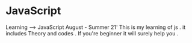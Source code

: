 # JavaScript
Learning --> JavaScript  August  - Summer 21'
This is my learning of js . it includes Theory and codes .
If you're beginner it will surely help you .
